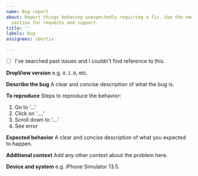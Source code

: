 ```yaml
---
name: Bug report
about: Report things behaving unexpectedly requiring a fix. Use the new Discussions
  section for requests and support.
title: ''
labels: bug
assignees: sbertix

---
```


- [ ] I've searched past issues and I couldn't find reference to this.

**DropView version**
e.g. `0.1.0`, etc.

**Describe the bug**
A clear and concise description of what the bug is.

**To reproduce**
Steps to reproduce the behavior:
1. Go to '...'
2. Click on '....'
3. Scroll down to '....'
4. See error

**Expected behavior**
A clear and concise description of what you expected to happen.

**Additional context**
Add any other context about the problem here.

**Device and system**
e.g. iPhone Simulator 13.5.

